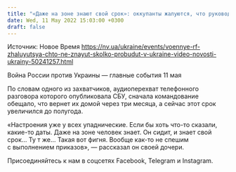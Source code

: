 ```yaml
---
title: "«Даже на зоне знают свой срок»: оккупанты жалуются, что руководство не хочет выводить их из Украины — перехват"
date: Wed, 11 May 2022 15:03:00 +0300
draft: false
---
```

Источник: Новое Время https://nv.ua/ukraine/events/voennye-rf-zhaluyutsya-chto-ne-znayut-skolko-probudut-v-ukraine-video-novosti-ukrainy-50241257.html


Война России против Украины — главные события 11 мая

По словам одного из захватчиков, аудиоперехват телефонного разговора которого опубликовала СБУ, сначала командование обещало, что вернет их домой через три месяца, а сейчас этот срок увеличился до полугода.

«Настроения уже у всех упаднические. Если бы хоть что-то сказали, какие-то даты. Даже на зоне человек знает. Он сидит, и знает свой срок… Ту т же… Такая вот фигня. Вообще как-то не спешим с выполнением приказов», — рассказал он своей дочери.

Присоединяйтесь к нам в соцсетях Facebook, Telegram и Instagram.
